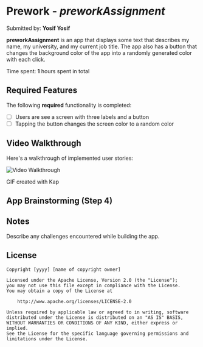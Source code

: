 # Prework - *preworkAssignment*

Submitted by: **Yosif Yosif**

**preworkAssignment** is an app that displays some text that describes my name, my university, and my current job title. The app also has a button that changes the background color of the app into a randomly generated color with each click.

Time spent: **1** hours spent in total

## Required Features

The following **required** functionality is completed:

- [ ] Users are see a screen with three labels and a button
- [ ] Tapping the button changes the screen color to a random color
 
## Video Walkthrough

Here's a walkthrough of implemented user stories:

<img src='https://imgur.com/a/TxdkIW1' title='Video Walkthrough' width='' alt='Video Walkthrough' />

<!-- Replace this with whatever GIF tool you used! -->
GIF created with Kap

## App Brainstorming (Step 4)

## Notes

Describe any challenges encountered while building the app.

## License

    Copyright [yyyy] [name of copyright owner]

    Licensed under the Apache License, Version 2.0 (the "License");
    you may not use this file except in compliance with the License.
    You may obtain a copy of the License at

        http://www.apache.org/licenses/LICENSE-2.0

    Unless required by applicable law or agreed to in writing, software
    distributed under the License is distributed on an "AS IS" BASIS,
    WITHOUT WARRANTIES OR CONDITIONS OF ANY KIND, either express or implied.
    See the License for the specific language governing permissions and
    limitations under the License.

